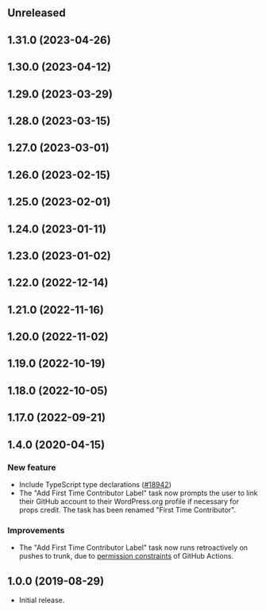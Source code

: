 <!-- Learn how to maintain this file at https://github.com/WordPress/gutenberg/tree/HEAD/packages#maintaining-changelogs. -->

## Unreleased

## 1.31.0 (2023-04-26)

## 1.30.0 (2023-04-12)

## 1.29.0 (2023-03-29)

## 1.28.0 (2023-03-15)

## 1.27.0 (2023-03-01)

## 1.26.0 (2023-02-15)

## 1.25.0 (2023-02-01)

## 1.24.0 (2023-01-11)

## 1.23.0 (2023-01-02)

## 1.22.0 (2022-12-14)

## 1.21.0 (2022-11-16)

## 1.20.0 (2022-11-02)

## 1.19.0 (2022-10-19)

## 1.18.0 (2022-10-05)

## 1.17.0 (2022-09-21)

## 1.4.0 (2020-04-15)

### New feature

-   Include TypeScript type declarations ([#18942](https://github.com/WordPress/gutenberg/pull/18942))
-   The "Add First Time Contributor Label" task now prompts the user to link their GitHub account to their WordPress.org profile if necessary for props credit. The task has been renamed "First Time Contributor".

### Improvements

-   The "Add First Time Contributor Label" task now runs retroactively on pushes to trunk, due to [permission constraints](https://help.github.com/en/actions/configuring-and-managing-workflows/authenticating-with-the-github_token#permissions-for-the-github_token) of GitHub Actions.

## 1.0.0 (2019-08-29)

-   Initial release.
